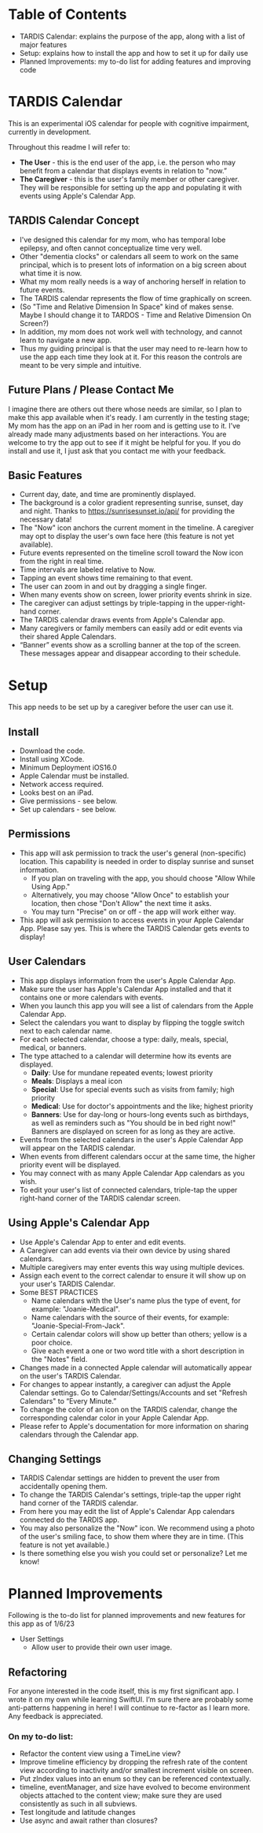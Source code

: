 
# Table of Contents
- TARDIS Calendar: explains the purpose of the app, along with a list of major features
- Setup: explains how to install the app and how to set it up for daily use
- Planned Improvements: my to-do list for adding features and improving code

# TARDIS Calendar
This is an experimental iOS calendar for people with cognitive impairment, currently in development. 

Throughout this readme I will refer to:
- **The User** - this is the end user of the app, i.e. the person who may benefit from a calendar that displays events in relation to "now.”
- **The Caregiver** - this is the user's family member or other caregiver. They will be responsible for setting up the app and populating it with events using Apple's Calendar App.  

## TARDIS Calendar Concept
- I've designed this calendar for my mom, who has temporal lobe epilepsy, and often cannot conceptualize time very well.
- Other "dementia clocks" or calendars all seem to work on the same principal, which is to present lots of information on a big screen about what time it is now.
- What my mom really needs is a way of anchoring herself in relation to future events.
- The TARDIS calendar represents the flow of time graphically on screen. 
- (So "Time and Relative Dimension In Space" kind of makes sense. Maybe I should change it to TARDOS - Time and Relative Dimension On Screen?)
- In addition, my mom does not work well with technology, and cannot learn to navigate a new app.
- Thus my guiding principal is that the user may need to re-learn how to use the app each time they look at it. For this reason the controls are meant to be very simple and intuitive.

## Future Plans / Please Contact Me
I imagine there are others out there whose needs are similar, so I plan to make this app available when it's ready.
I am currently in the testing stage; My mom has the app on an iPad in her room and is getting use to it. I’ve already made many adjustments based on her interactions. 
You are welcome to try the app out to see if it might be helpful for you. If you do install and use it,  I just ask that you contact me with your feedback. 

## Basic Features
- Current day, date, and time are prominently displayed.
- The background is a color gradient representing sunrise, sunset, day and night. Thanks to https://sunrisesunset.io/api/ for providing the necessary data!
- The "Now" icon anchors the current moment in the timeline. A caregiver may opt to display the user's own face here (this feature is not yet available).
- Future events represented on the timeline scroll toward the Now icon from the right in real time.
- Time intervals are labeled relative to Now.
- Tapping an event shows time remaining to that event.
- The user can zoom in and out by dragging a single finger.
- When many events show on screen, lower priority events shrink in size.
- The caregiver can adjust settings by triple-tapping in the upper-right-hand corner.
- The TARDIS calendar draws events from Apple's Calendar app.
- Many caregivers or family members can easily add or edit events via their shared Apple Calendars.
- “Banner” events show as a scrolling banner at the top of the screen. These messages appear and disappear according to their schedule.

# Setup
This app needs to be set up by a caregiver before the user can use it.

## Install
- Download the code.
- Install using XCode.
- Minimum Deployment iOS16.0
- Apple Calendar must be installed.
- Network access required.
- Looks best on an iPad.
- Give permissions - see below.
- Set up calendars - see below.

## Permissions
- This app will ask permission to track the user's general (non-specific) location. This capability is needed in order to display sunrise and sunset information. 
    - If you plan on traveling with the app, you should choose "Allow While Using App."
    - Alternatively, you may choose "Allow Once" to establish your location, then chose "Don't Allow" the next time it asks. 
    - You may turn "Precise" on or off - the app will work either way.
- This app will ask permission to access events in your Apple Calendar App. Please say yes. This is where the TARDIS Calendar gets events to display!

## User Calendars
- This app displays information from the user's Apple Calendar App.
- Make sure the user has Apple's Calendar App installed and that it contains one or more calendars with events.
- When you launch this app you will see a list of calendars from the Apple Calendar App.
- Select the calendars you want to display by flipping the toggle switch next to each calendar name.
- For each selected calendar, choose a type: daily, meals, special, medical, or banners.
- The type attached to a calendar will determine how its events are displayed.
    - **Daily**: Use for mundane repeated events; lowest priority
    - **Meals**: Displays a meal icon
    - **Special**: Use for special events such as visits from family; high priority
    - **Medical**: Use for doctor's appointments and the like; highest priority
    - **Banners**: Use for day-long or hours-long events such as birthdays, as well as reminders such as "You should be in bed right now!" Banners are displayed on screen for as long as they are active. 
- Events from the selected calendars in the user's Apple Calendar App will appear on the TARDIS calendar.
- When events from different calendars occur at the same time, the higher priority event will be displayed.
- You may connect with as many Apple Calendar App calendars as you wish.
- To edit your user's list of connected calendars, triple-tap the upper right-hand corner of the TARDIS calendar screen.

## Using Apple's Calendar App
- Use Apple's Calendar App to enter and edit events. 
- A Caregiver can add events via their own device by using shared calendars.
- Multiple caregivers may enter events this way using multiple devices.
- Assign each event to the correct calendar to ensure it will show up on your user's TARDIS Calendar.
- Some BEST PRACTICES 
    - Name calendars with the User's name plus the type of event, for example: "Joanie-Medical".
    - Name calendars with the source of their events, for example: "Joanie-Special-From-Jack".     
    - Certain calendar colors will show up better than others; yellow is a poor choice. 
    - Give each event a one or two word title with a short description in the "Notes" field.
- Changes made in a connected Apple calendar will automatically appear on the user's TARDIS Calendar.
- For changes to appear instantly, a caregiver can adjust the Apple Calendar settings. Go to Calendar/Settings/Accounts and set "Refresh Calendars" to “Every Minute.”
- To change the color of an icon on the TARDIS calendar, change the corresponding calendar color in your Apple Calendar App.
- Please refer to Apple's documentation for more information on sharing calendars through the Calendar app.

## Changing Settings
- TARDIS Calendar settings are hidden to prevent the user from accidentally opening them.
- To change the TARDIS Calendar's settings, triple-tap the upper right hand corner of the TARDIS calendar.
- From here you may edit the list of Apple's Calendar App calendars connected do the TARDIS app.
- You may also personalize the "Now" icon. We recommend using a photo of the user's smiling face, to show them where they are in time. (This feature is not yet available.)
- Is there something else you wish you could set or personalize? Let me know!

# Planned Improvements
Following is the to-do list for planned improvements and new features for this app as of 1/6/23
- User Settings
    - Allow user to provide their own user image.

## Refactoring
For anyone interested in the code itself, this is my first significant app. I wrote it on my own while learning SwiftUI. I’m sure there are probably some anti-patterns happening in here! I will continue to re-factor as I learn more. Any feedback is appreciated. 

### On my to-do list:
- Refactor the content view using a TimeLine view?
- Improve timeline efficiency by dropping the refresh rate of the content view according to inactivity and/or smallest increment visible on screen.
- Put zIndex values into an enum so they can be referenced contextually.
- timeline, eventManager, and size have evolved to become environment objects attached to the content view; make sure they are used consistently as such in all subviews. 
- Test longitude and latitude changes
- Use async and await rather than closures?
